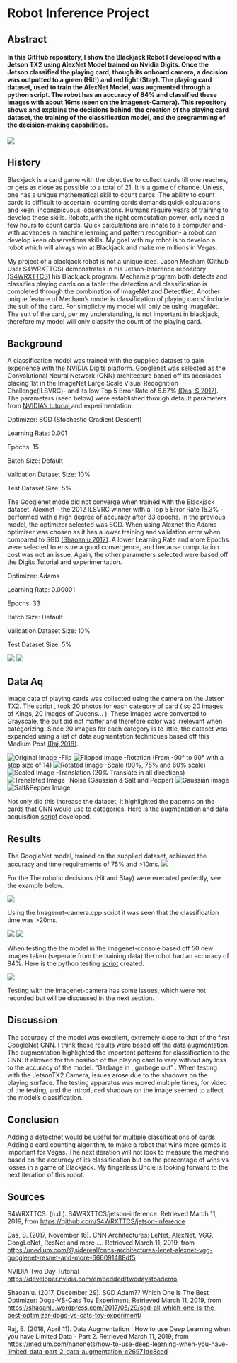 
# Robot Inference Project 

## Abstract

#### In this GitHub repository, I show the Blackjack Robot I developed with a Jetson TX2 using AlexNet Model trained on Nvidia Digits. Once the Jetson classified the playing card, though its onboard camera, a decision was outputted to a green (Hit!) and red light (Stay). The playing card dataset, used to train the AlexNet Model, was augmented through a python script. The robot has an accuracy of 84% and classified these images with about 16ms (seen on the Imagenet-Camera). This repository shows and explains the decisions behind: the creation of the playing card dataset, the training of the classification model, and the programming of the decision-making capabilities. 


<img style="text-align:center;" src="https://github.com/GlennPatrickMurphy/BlackjackRobot/blob/master/media/video/BlackJackRobot_Demo1.gif" description="Demo Of Robot"></img>

## History

Blackjack is a card game with the objective to collect cards till one reaches, or gets as close as possible to a total of 21.  It is a game of chance. Unless, one has a unique mathematical skill to count cards. The ability to count cards is difficult to ascertain: counting cards demands quick calculations and keen, inconspicuous, observations. Humans require years of training to develop these skills. Robots,with the right computation power, only need a few hours to count cards. Quick calculations are innate to a computer and- with advances in machine learning and pattern recognition- a robot can develop keen observations skills. My goal with my robot is to develop a robot which will always win at Blackjack and make me millions in Vegas. 

My project of a blackjack robot is not a unique idea. Jason Mecham (Github User S4WRXTTCS) demonstrates in his Jetson-Inference repository <a href=https://github.com/S4WRXTTCS/jetson-inference>(S4WRXTTCS)</a> his Blackjack program. Mecham’s program both detects and classifies playing cards on a table: the detection and classification is completed through the combination of ImageNet and DetectNet. Another unique feature of Mecham’s model is classification of playing cards’ include the suit of the card. For simplicity my model will only be using ImageNet. The suit of the card, per my understanding, is not important in blackjack, therefore my model will only classify the count of the playing card.  


## Background 

A classification model was trained with the supplied dataset to gain experience with the NVIDIA Digits platform. Googlenet was selected as the Convolutional Neural Network (CNN) architecture based off its accolades- placing 1st in the ImageNet Large Scale Visual Recognition Challenge(ILSVRC)- and its low Top 5 Error Rate of 6.67% <a href=https://medium.com/@sidereal/cnns-architectures-lenet-alexnet-vgg-googlenet-resnet-and-more-666091488df5Das>(Das, S 2017)</a>. The parameters (seen below) were established through default parameters from <a href=https://developer.nvidia.com/embedded/twodaystoademo> NVIDIA’s tutorial </a> and experimentation:


Optimizer: SGD (Stochastic Gradient Descent)

Learning Rate: 0.001

Epochs: 15 

Batch Size: Default

Validation Dataset Size: 10%

Test Dataset Size: 5% 


The Googlenet mode did not converge when trained with the Blackjack dataset. Alexnet - the 2012 ILSVRC winner with a Top 5 Error Rate 15.3% -  performed with a high degree of accuracy after 33 epochs. In the previous model, the optimizer selected was SGD. When using Alexnet the Adams optimizer was chosen as it has a lower training and validation error when compared to SGD <a href=https://shaoanlu.wordpress.com/2017/05/29/sgd-all-which-one-is-the-best-optimizer-dogs-vs-cats-toy-experiment/>(Shaoanlu 2017)</a>. A lower Learning Rate and more Epochs were selected to ensure a good convergence, and because computation cost was not an issue. Again, the other parameters selected were based off the Digits Tutorial and experimentation. 


Optimizer: Adams

Learning Rate: 0.00001

Epochs: 33

Batch Size: Default

Validation Dataset Size: 10%

Test Dataset Size: 5% 

<img src="https://github.com/GlennPatrickMurphy/BlackjackRobot/blob/master/media/images/training.PNG" description="Training for AlexNet"></img>
<img src="https://github.com/GlennPatrickMurphy/BlackjackRobot/blob/master/media/images/training%26learning.PNG" description="Training and Learning Rate for AlexNet Image"></img>



## Data Aq

Image data of playing cards was collected using the camera on the Jetson TX2. The script ,  took 20 photos for each category of card ( so 20 images of Kings, 20 images of Queens… ). These images were converted to Grayscale, the suit did not matter and therefore color was irrelevant when categorizing. Since 20 images for each category is to little, the dataset was expanded using a list of data augmentation techniques based off this Medium Post <a href=https://medium.com/nanonets/how-to-use-deep-learning-when-you-have-limited-data-part-2-data-augmentation-c26971dc8ced> (Raj 2018)</a>.

<img src="https://github.com/GlennPatrickMurphy/BlackjackRobot/blob/master/media/images/1.png" Title="Original Image"></img>
-Flip
<img src="https://github.com/GlennPatrickMurphy/BlackjackRobot/blob/master/media/images/1_flipped.png" Title="Flipped Image"></img>
-Rotation (From -90° to 90° with a step size of 14)
<img src="https://github.com/GlennPatrickMurphy/BlackjackRobot/blob/master/media/images/1_rotated.png" Title="Rotated Image"></img>
-Scale (90%, 75% and 60% scale)
<img src="https://github.com/GlennPatrickMurphy/BlackjackRobot/blob/master/media/images/1scaled1.png" Title="Scaled Image"></img>
-Translation (20% Translate in all directions)
<img src="https://github.com/GlennPatrickMurphy/BlackjackRobot/blob/master/media/images/1translated1.png" Title="Translated Image"></img>
-Noise (Gaussian & Salt and Pepper)
<img src="https://github.com/GlennPatrickMurphy/BlackjackRobot/blob/master/media/images/1_gaus.png" Title="Gaussian Image" ></img>
<img src="https://github.com/GlennPatrickMurphy/BlackjackRobot/blob/master/media/images/1_saltpepper.png" Title="Salt&Pepper Image"></img>

Not only did this increase the dataset, it highlighted the patterns on the cards that CNN would use to categories. Here is the augmentation and data acquisition <a href="https://github.com/GlennPatrickMurphy/BlackjackRobot/blob/master/Scripts/camera.py">script</a> developed.

## Results

The GoogleNet model, trained on the supplied dataset, achieved the accuracy and time requirements of 75% and >10ms.
<img src="https://github.com/GlennPatrickMurphy/BlackjackRobot/blob/master/media/images/GoogleNetTrainSGD.PNG" description="GoogleNet Evaluate"></img>

For the The robotic decisions (Hit and Stay) were executed perfectly, see the example below. 

<img style="text-align:center;" src="https://github.com/GlennPatrickMurphy/BlackjackRobot/blob/master/media/video/BlackJackRobot_Demo2.gif"></img>

Using the Imagenet-camera.cpp script it was seen that the classification time was >20ms.

<img src="https://github.com/GlennPatrickMurphy/BlackjackRobot/blob/master/media/images/5inferenceScreenShot.png"></img>
<img src="https://github.com/GlennPatrickMurphy/BlackjackRobot/blob/master/media/images/10inferenceScreenShot.png"></img>

When testing the the model in the imagenet-console based off 50 new images taken (seperate from the training data) the robot had an accuracy of 84%. Here is the python testing <a href="https://github.com/GlennPatrickMurphy/BlackjackRobot/blob/master/Scripts/pval.py">script</a> created.

<img src="https://github.com/GlennPatrickMurphy/BlackjackRobot/blob/master/media/images/FinalResults.png" description="Results of Robot-Inference"></img>

Testing with the imagenet-camera has some issues, which were not recorded but will be discussed in the next section. 

## Discussion

The accuracy of the model was excellent, extremely close to that of the first GoogleNet CNN. I think these results were based off the data augmentation. The augmentation highlighted the important patterns for classification to the CNN. It allowed for the position of the playing card to vary without any loss to the accuracy of the model. “Garbage in , garbage out” . When testing with the JetsonTX2 Camera, issues arose due to the shadows on the playing surface. The testing apparatus was moved multiple times, for video of the testing, and the introduced shadows on the image seemed to affect the model’s classification.  

## Conclusion

Adding a detectnet would be useful for multiple classifications of cards. Adding a card counting algorithm, to make a robot that wins more games is important for Vegas. The next iteration will not look to measure the machine based on the accuracy of its classification but on the percentage of wins vs losses in a game of Blackjack. My fingerless Uncle is looking forward to the next iteration of this robot. 



## Sources

S4WRXTTCS. (n.d.). S4WRXTTCS/jetson-inference. Retrieved March 11, 2019, from https://github.com/S4WRXTTCS/jetson-inference

Das, S. (2017, November 16). CNN Architectures: LeNet, AlexNet, VGG, GoogLeNet, ResNet and more .... Retrieved March 11, 2019, from https://medium.com/@sidereal/cnns-architectures-lenet-alexnet-vgg-googlenet-resnet-and-more-666091488df5

NVIDIA Two Day Tutorial https://developer.nvidia.com/embedded/twodaystoademo

Shaoanlu. (2017, December 29). SGD Adam?? Which One Is The Best Optimizer: Dogs-VS-Cats Toy Experiment. Retrieved March 11, 2019, from https://shaoanlu.wordpress.com/2017/05/29/sgd-all-which-one-is-the-best-optimizer-dogs-vs-cats-toy-experiment/

Raj, B. (2018, April 11). Data Augmentation | How to use Deep Learning when you have Limited Data - Part 2. Retrieved March 11, 2019, from https://medium.com/nanonets/how-to-use-deep-learning-when-you-have-limited-data-part-2-data-augmentation-c26971dc8ced

